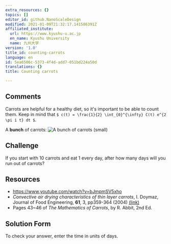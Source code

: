 ```yaml
---
extra_resources: {}
topics: []
editor_id: github.NanoScaleDesign
modified: 2021-01-09T21:32:17.141586391Z
affiliated_institute:
  url: https://www.kyushu-u.ac.jp
  en_name: Kyushu University
  name: 九州大学
version: '1.0'
title_id: counting-carrots
language: en
id: 5ea6506c-5373-4f4d-add7-051bd224a50d
translations: {}
title: Counting carrots

---
```


## Comments

Carrots are helpful for a healthy diet, so it's important to be able to count them. Keep in mind that `$ c(t) = \frac{1}{2} \int_{0}^{\infty} C(t) e^{2 \pi i t} dt $`.

A **bunch** of carrots: ![A bunch of carrots (small)](/api/v0/teachers/github.NanoScaleDesign/resources/public/22f615c5-dc43-4e23-b6e1-e0032b9b2589.jpeg)

## Challenge

If you start with 10 carrots and eat 1 every day, after how many days will you run out of carrots?

## Resources
- https://www.youtube.com/watch?v=bJmpmSV5xho
- *Convective air drying characteristics of thin layer carrots*, I. Doymaz, Journal of Food Engineering, **61**, 3, pp359-364 (2004) [(link)](https://www.sciencedirect.com/science/article/pii/S0260877403001420?casa_token=RqD4wcCUABgAAAAA:QuirVYqoZcKHdjkBTyr-mJAKSiSF70W9jP-zFtG7kNzJkv0JMfMieQjiD2Z8HoaphWwrEgMz)
- Pages 43~46 of *The Mathematics of Carrots*, by R. Abbit, 2nd Ed.


## Solution Form

To check your answer, enter the time in units of days.